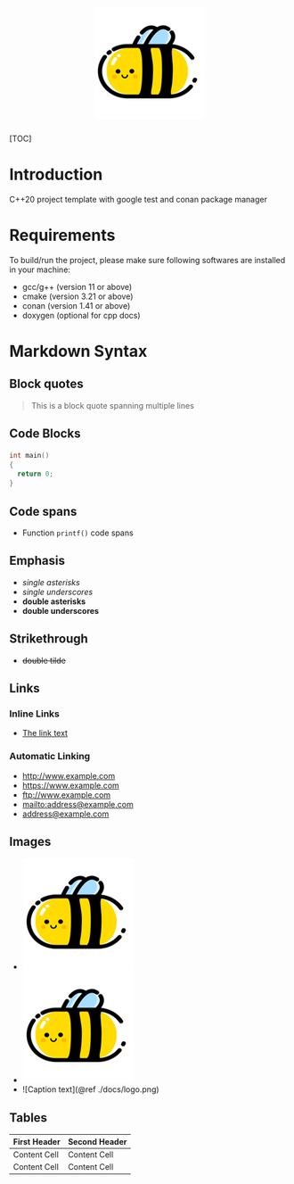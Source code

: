 <h1 align="center">
  <img alt="Logo" src="docs/logo.png" width="200">
</h1>

[TOC]

# Introduction
C++20 project template with google test and conan package manager

# Requirements
To build/run the project, please make sure following softwares are installed in your machine:
* gcc/g++ (version 11 or above)
* cmake (version 3.21 or above)
* conan (version 1.41 or above)
* doxygen (optional for cpp docs)

# Markdown Syntax

## Block quotes
> This is a block quote
> spanning multiple lines

## Code Blocks
```cpp
int main()
{
  return 0;
}
```

## Code spans
* Function `printf()` code spans

## Emphasis
* *single asterisks*
* _single underscores_
* **double asterisks**
* __double underscores__

## Strikethrough
* ~~double tilde~~

## Links

### Inline Links
* [The link text](./docs/logo.png)

### Automatic Linking
* <http://www.example.com>
* <https://www.example.com>
* <ftp://www.example.com>
* <mailto:address@example.com>
* <address@example.com>

## Images
* ![Caption text](./docs/logo.png)
* ![Caption text](./docs/logo.png "Image title")
* ![Caption text](@ref ./docs/logo.png)

## Tables
First Header  | Second Header
------------- | -------------
Content Cell  | Content Cell
Content Cell  | Content Cell
